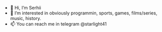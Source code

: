 - 👋 Hi, I’m Serhii
- 👀 I’m interested in obviously programmin, sports, games, films/series, music, history.
- 📫 You can reach me in telegram @starlight41

<!---
starlight41/starlight41 is a ✨ special ✨ repository because its `README.md` (this file) appears on your GitHub profile.
You can click the Preview link to take a look at your changes.
--->
